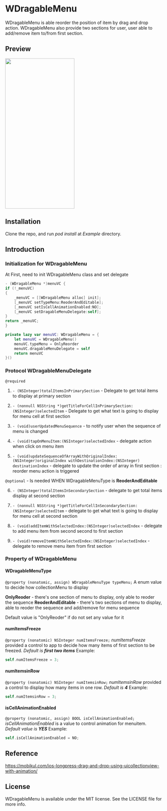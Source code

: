 # WDragableMenu

WDragableMenu is able reorder the position of item by drag and drop action.  WDragableMenu also provide two sections for user, user able to add/remove item to/from first section. 

## Preview

<img src="ihttps://github.com/KWei19/WDragableMenu/blob/master/demo.gif" width="222" height="480"/>


## Installation
Clone the repo, and run *pod install* at *Example* directory.


## Introduction

### Initialization for **WDragableMenu** 
At First, need to init WDragableMenu class and set delegate

```objective-c
- (WDragableMenu *)menuVC {
if (!_menuVC)
{
    _menuVC = [[WDragableMenu alloc] init];
    [_menuVC setTypeMenu:ReoderAndEditable];
    [_menuVC setIsCellAnimationEnabled:NO];
    [_menuVC setDragableMenuDelegate:self];
}
return _menuVC;
}
```

```swift
private lazy var menuVC: WDragableMenu = {
    let menuVC = WDragableMenu()
    menuVC.typeMenu = OnlyReorder
    menuVC.dragableMenuDelegate = self
    return menuVC
}()
```

### Protocol **WDragableMenuDelegate**

`@required`
1. `- (NSInteger)totalItemsInPrimarySection` - Delegate to get total items to display at primary section

2. `- (nonnull NSString *)getTitleForCellInPrimarySection:(NSInteger)selectedItem` - Delegate to get what text is going to display for menu cell at first section

3. `- (void)userUpdatedMenuSequence` - to notify user when the sequence of menu is changed

4. `- (void)tapOnMenuItem:(NSInteger)selectedIndex` - delegate action when click on menu item

5. `- (void)updateSequenceOfArrayWithOriginalIndex:(NSInteger)originalIndex withDestinationIndex:(NSInteger) destinationIndex` - delegate to update the order of array in first section : reorder menu action is triggered

`@optional` - Is needed WHEN WDragableMenuType is **ReoderAndEditable**

6. `- (NSInteger)totalItemsInSecondarySection` - delegate to get total items display at second section

7. `- (nonnull NSString *)getTitleForCellInSecondarySection:(NSInteger)selectedItem` - delegate to get what text is going to display for menu cell at second section

8. `- (void)addItemWithSelectedIndex:(NSInteger)selectedIndex` - delegate to add menu item from second second to first section

9. `- (void)removeItemWithSelectedIndex:(NSInteger)selectedIndex` - delegate to remove menu item from first section



### Property of WDragableMenu 
#### WDragableMenuType
`@property (nonatomic, assign) WDragableMenuType typeMenu;`
A enum value to decide how collectionMenu to display

**OnlyReoder** - there's one section of menu to display, only able to reoder the sequence
**ReoderAndEditable** - there's two sections of menu to display, able to reoder the sequence and add/remove for menu sequence

Default value is "OnlyReoder" if do not set any value for it


#### numItemsFreeze
`@property (nonatomic) NSInteger numItemsFreeze;`
*numItemsFreeze* provided a control to app to decide how many items of first section to be freezed. *Default is **first two items***
Example:
````objective-c
self.numItemsFreeze = 3;
````

#### numItemsinRow
`@property (nonatomic) NSInteger numItemsinRow;`
*numItemsinRow* provided a control to display how many items in one row. *Default is **4***
Example:
````objective-c
self.numItemsinRow = 3;
````

#### isCellAnimationEnabled
`@property (nonatomic, assign) BOOL isCellAnimationEnabled;`
*isCellAnimationEnabled* is a value to control animation for menuitem. *Default value is **YES***
Example:
````objective-c
self.isCellAnimationEnabled = NO;
````


## Reference 
https://mobikul.com/ios-longpress-drag-and-drop-using-uicollectionview-with-animation/


## License 
WDragableMenu is available under the MIT license. See the LICENSE file for more info.


